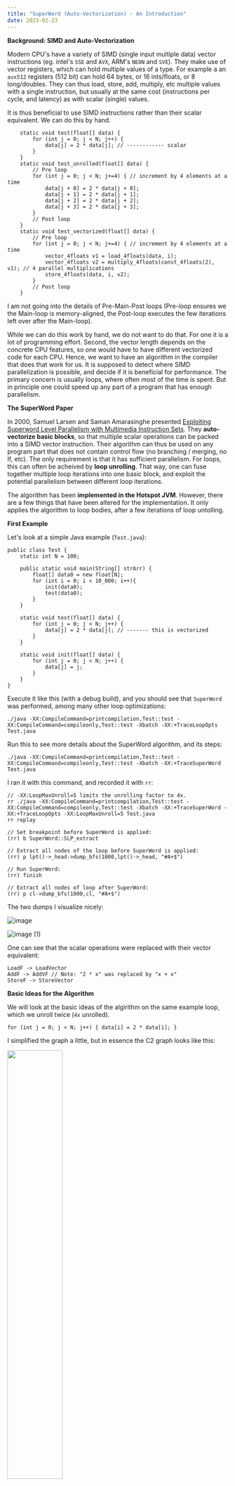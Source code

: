 ```yaml
---
title: "SuperWord (Auto-Vectorization) - An Introduction"
date: 2023-02-23
---
```


**Background: SIMD and Auto-Vectorization**

Modern CPU's have a variety of SIMD (single input multiple data) vector instructions (eg. intel's `SSE` and `AVX`, ARM's `NEON` and `SVE`). They make use of vector registers, which can hold multiple values of a type. For example a an `avx512` registers (512 bit) can hold 64 bytes, or 16 ints/floats, or 8 long/doubles. They can thus load, store, add, multiply, etc multiple values with a single instruction, but usually at the same cost (instructions per cycle, and latency) as with scalar (single) values.

It is thus beneficial to use SIMD instructions rather than their scalar equivalent. We can do this by hand.

```
    static void test(float[] data) {
        for (int j = 0; j < N; j++) {
            data[j] = 2 * data[j]; // ------------ scalar
        }
    }
    static void test_unrolled(float[] data) {
        // Pre loop
        for (int j = 0; j < N; j+=4) { // increment by 4 elements at a time
            data[j + 0] = 2 * data[j + 0];
            data[j + 1] = 2 * data[j + 1];
            data[j + 2] = 2 * data[j + 2];
            data[j + 3] = 2 * data[j + 3];
        }
        // Post loop
    }
    static void test_vectorized(float[] data) {
        // Pre loop
        for (int j = 0; j < N; j+=4) { // increment by 4 elements at a time
            vector_4floats v1 = load_4floats(data, i);
            vector_4floats v2 = multiply_4floats(const_4floats(2), v1); // 4 parallel multiplications
            store_4floats(data, i, v2);
        }
        // Post loop
    }
```

I am not going into the details of Pre-Main-Post loops (Pre-loop ensures we the Main-loop is memory-aligned, the Post-loop executes the few iterations left over after the Main-loop).

While we can do this work by hand, we do not want to do that. For one it is a lot of programming effort. Second, the vector length depends on the concrete CPU features, so one would have to have different vectorized code for each CPU. Hence, we want to have an algorithm in the compiler that does that work for us. It is supposed to detect where SIMD parallelization is possible, and decide if it is beneficial for performance. The primary concern is usually loops, where often most of the time is spent. But in principle one could speed up any part of a program that has enough parallelism.

**The SuperWord Paper**

In 2000, Samuel Larsen and Saman Amarasinghe presented [Exploiting Superword Level Parallelism with Multimedia Instruction Sets](https://groups.csail.mit.edu/cag/slp/SLP-PLDI-2000.pdf). They **auto-vectorize basic blocks**, so that multiple scalar operations can be packed into a SIMD vector instruction. Their algorithm can thus be used on any program part that does not contain control flow (no branching / merging, no If, etc). The only requirement is that it has sufficient parallelism. For loops, this can often be acheived by **loop unrolling**. That way, one can fuse together multiple loop iterations into one basic block, and exploit the potential parallelism between different loop iterations.

The algorithm has been **implemented in the Hotspot JVM**. However, there are a few things that have been altered for the implementation. It only applies the algorithm to loop bodies, after a few iterations of loop untolling.

**First Example**

Let's look at a simple Java example (`Test.java`):
```
public class Test {
    static int N = 100;

    public static void main(String[] strArr) {
        float[] data0 = new float[N];
        for (int i = 0; i < 10_000; i++){
            init(data0);
            test(data0);
        }
    }

    static void test(float[] data) {
        for (int j = 0; j < N; j++) {
            data[j] = 2 * data[j]; // ------- this is vectorized
        }
    }

    static void init(float[] data) {
        for (int j = 0; j < N; j++) {
            data[j] = j;
        }
    }
}
```

Execute it like this (with a debug build), and you should see that `SuperWord` was performed, among many other loop optimizations:
```
./java -XX:CompileCommand=printcompilation,Test::test -XX:CompileCommand=compileonly,Test::test -Xbatch -XX:+TraceLoopOpts Test.java
```

Run this to see more details about the SuperWord algorithm, and its steps:
```
./java -XX:CompileCommand=printcompilation,Test::test -XX:CompileCommand=compileonly,Test::test -Xbatch -XX:+TraceSuperWord Test.java
```

I ran it with this command, and recorded it with `rr`:
```
// -XX:LoopMaxUnroll=5 limits the unrolling factor to 4x.
rr ./java -XX:CompileCommand=printcompilation,Test::test -XX:CompileCommand=compileonly,Test::test -Xbatch -XX:+TraceSuperWord -XX:+TraceLoopOpts -XX:LoopMaxUnroll=5 Test.java
rr replay

// Set breakpoint before SuperWord is applied:
(rr) b SuperWord::SLP_extract

// Extract all nodes of the loop before SuperWord is applied:
(rr) p lpt()->_head->dump_bfs(1000,lpt()->_head, "#A+$")

// Run SuperWord:
(rr) finish

// Extract all nodes of loop after SuperWord:
(rr) p cl->dump_bfs(1000,cl, "#A+$")
```

The two dumps I visualize nicely:

![image](https://user-images.githubusercontent.com/32593061/220929536-698d5757-c54d-4770-8297-90067e4c6fd1.png)

![image (1)](https://user-images.githubusercontent.com/32593061/220929585-1f250cf3-0b1c-4e44-8901-e88ccf81f5fc.png)

One can see that the scalar operations were replaced with their vector equivalent:
```
LoadF -> LoadVector
AddF -> AddVF // Note: "2 * x" was replaced by "x + x"
StoreF -> StoreVector
```

**Basic Ideas for the Algorithm**

We will look at the basic ideas of the algirithm on the same example loop, which we unroll twice (`4x` unrolled).
```
for (int j = 0; j < N; j++) { data[i] = 2 * data[i]; }
```

I simplified the graph a little, but in essence the C2 graph looks like this:

<img src="https://user-images.githubusercontent.com/32593061/222705239-14cf61c6-08ab-4a43-8bf3-62f9f76b3e49.png" width="50%">

We see the two `Phi` nodes: one holds the `i` (IV: induction variable), the other holds the memory state. I aligned all load, add and store operations with the respective offset in the `data` array. We can see that all the load and store operations here are on the same memory slice, of the float array `data`.

So far, we cannot see the parallelism in the graph. The `LoadF` of iteration `i+2` depends on the `StoreI` of iteration `i+1`. But we can prove that they do not access the same position in memory. Hence, we perform a dependency analysis, that gives us an improved dependency graph. In it, we ignore dependencies between loads and stores that do not access the same position in memory. In our example, we can remove all dependencies between the loop iterations.

<img src="https://user-images.githubusercontent.com/32593061/222705315-9e2697d8-4498-42d3-b3f8-56d109e937e9.png" width="50%">

Now, we see the parallelism in the dependency graph, that was apparent to the human eye when looking at the original Java code.

At this point, a few **definitions** and a more precise **problem statement** are due:

`DAG`: a `DAG` is a directed acyclic graph.

`Given`: the `DAG` with ops of a basic block (loop body, no control flow).

`Goal`: patch the `DAG` such that the scalar ops are packed into SIMD instructions. The new `DAG` must preserve the behavior of the old `DAG`.

`isomorphic`: to pack scalar ops into a single SIMD instruction, they must be similar (to simplicy: same `Opcode` and `velt_type`).

`independent`: two ops are `independent` if there is no path from one to the other. We can only pack independent ops into a SIMD vector, since they are executed concurrently, so one cannot use the other's output in any way.

`adjacent memory operations`: two memory operations that have a provable offset of exactly `sizeof(type)`. Two loads or two stores that are adjacent can thus potentially be packed into a single vector load or store.

`pack`: an `n-tuple` `[s1, ..., sn]`, where `s1, ..., sn` are `independent` and `isomorphic`.

`pair`: is a `pack` of size two.

`PackSet`: a set of `packs`.

At this point, we **pack pairs** of memory operations that are `adjacent`, `isomorphic` and `independent`. This is the initial `PackSet`.

<img src="https://user-images.githubusercontent.com/32593061/222705875-909b0142-1a02-476a-b7db-e69bf393243d.png" width="50%">

<img src="https://user-images.githubusercontent.com/32593061/222705710-d10aeb76-c658-48c9-ae20-21f700c0911e.png" width="50%">

Now we **extend** the `PackSet` from the memory operations to the non-memory operations. We do this by starting at a pair that we already have, and checking if the pair has an input pair, or an output pair that matches (ie. is `isomorphic` and `independent`).

<img src="https://user-images.githubusercontent.com/32593061/222706004-88f45c02-8482-4081-a3ac-0463e1412a50.png" width="50%">

Once we have found all pairs, we can **combine** the `pairs` into larger `packs`, by stitching them together: `[A, .., B] + [B, .., C] -> [A,.. B, .. C]`.

<img src="https://user-images.githubusercontent.com/32593061/222706026-1fd242b2-b314-4f3e-a4e5-73796223469d.png" width="50%">

At this point, we need to do some **sanity checks**, and determine if vectorizing is indeed **profitable**.
Some `packs` or the `PackSet` will be **filtered** out.
Finally, we can **schedule** the `PackSet`,
and replace the C2 IR nodes that are in the `PackSet` with vector nodes.

Let's look at two other examples. In the first, we store "backward" (`i-1`), in the second we store "forward" (`i+1`). In the first, the loop iterations are `independent`, while in the second, we see that the `StoreF` from the previous iteration stores to the position that the next iteration's `LoadF` loads from. Such a depedency must be respected. Now, we see that the loads are `not independent`.

<img src="https://user-images.githubusercontent.com/32593061/222706036-ea008dde-cafd-45f0-9e19-c26021fd8a90.png" width="50%">

These are the basic ideas used in the algorith and implementation. It may seem simple now, but the complexity lies in the details.

We will now look at each step of the algorithm in more detail.

**Algorithm Step 0: Loop Unrolling**

As already explained earlier, the algorithm works on basic blocks. This can be the body of a loop (without any control flow). But it can be any basic block, even outside of loops.

The implementation in the Hotspot JVM currently only applies the SuperWord algorithm for loops. Since it is a JIT (just in time) compiler, one has to focus the time spent on optimizations to the places where it is most promising. That is most often loops.

To ensure that the full size of the SIMD vectors can be filled, one needs to unroll loops with at least a multiple of `vector_width / sizeof(type)`. In the JVM code, this is further refined for each `type`. One will have to unroll less for an 8-byte `long`, than for a 2-byte `short`. Unrolling less means the algorithm has to process fewer noodes, and process them faster.

**Algorithm Step 1: Alignment Analysis**

Sadly, the paper handles this fairly quickly and without detail. It refers to another publication of the same authors, which I could not find. I had to look at the JVM implementation to understand it better. However, currently there are still bugs that are being fixed, where the alignment analysis is wrong, and other cases where it is too restrictive.

First, we need to extract the **dependency graph** from the C2 see of nodes. Here we make use of the `memory slices` that were discovered by `Escape Analysis` (an algorith that determines which memory accesses are related, and which are provably unrelated).
We can ignore all inter-slice memory dependencies.
Inside a memory slice, we need to ensure that `RAW` (read-after-write), `WAR` (write-after-read) and `WAW` (write-after-write) dependencies from the C2 graph are respected. But we can ignore `RAR` (read-after-read), since that is not a true dependency (swapping them has no effect).
However, we can ignore `RAW`, `WAR` and `WAW` dependencies if they are provably accessing non-overlapping memory regions.
The dependency graph now only consists of such `memory` edges, and all `data` edges from the C2 graph (dependencies `data -> data`, `data -> memop`, `memop -> data`).

In the JVM code, we represent memory addresses in the loop as follows:
```
address = base + stride*iv + const [+ invar]
```
The `base` is associated with the base of an array reference. The `iv` references the induction variable `Phi`. `stride` is the distance in bytes between the loop iterations. `const` is a constant offset we have to the `base`. Optionally, there may be an `invar`, which is a value that is unknown, but invariant over all loop iterations. Given this, we can try to prove that memory accesses are non-overlapping, and we can potentially find the offset in bytes between two memory accesses, which helps us determine adjacent memory operations.

A second task is to **ensure strict alignment** on machines that require it (when the `AlignVector` Hotspot JVM flag is enabled).
Many CPU's require vector memory accesses to have a certain `X`-byte alignment in memory (eg. 4-byte or 8-byte).
If a vector memory access is performed that is not `X`-byte aligned, this may lead to worse performance.
Some CPU's will also throw a `SIGBUS` error.
And others simply ignore the lower bits, which leads to an access at a different location than intended (and hence to wrong results).

The JVM code picks one packset as the reference (`best`). All other packsets have to be at an offset that aligns with `best`.
We can then adjust the iteration count of the Pre-loop such that `best` is `X`-byte aligned to the memory. Since all other packsets are `X`-byte aligned relative to `best`, they then also `X`-byte aligned to the memory.

Note: currently the JVM code picks `X` to be the vector with of the largest packset. This is suboptimal and should be improved.

**Algorithm Step 2: Identifying Adjacent Memory References (create pair PackSet)**

How should we pack the individual nodes into `packs`?
The `adjacent` memory accesses are an obvious starting point, as we would like them to be in the same vector operation, in the correct order.
We take an inductive approach, and seed the `PackSet` with `pairs of adjacent independent isomorphic` memory operations.

Assumption: "In practive, nearly every memory reference is directly adjacent to at most two other references." One left, one right of it.

Futher: duplicates should be removed by redundant load/store elimination (I guess that would be `LoadNode::Identity` and `StoreNode::Identity`).

Note: in the Hotspot JVM implementation, the `alignment analysis` is performed only at this stage, it is mixed into the same loop.

**Algorithm Step 3: Extend PackSet (to non memory nodes)**

Starting at the memory `pairs`,  we **extend** the `PackSet` iteratively with non-memory `pairs`, until no new ones can be added.

 - `follow_use_defs`: find `inputs`.
 - `follow_def_uses`: find `outputs`.

The new `pairs` must be: `isomorphic` and `independent` (packable into SIMD vector instruction).

Side note:
There is also a cost model that decides if packing it is profitable, and tries to extend in the most profitable way.
It is also supposed to weight the gains made by executing operations in parallel, versus the potential costs of packing/unpacking if the inputs/outputs are not vectorizable.
I have not investigated this much.
I also fear that it is not very effective, because in the `filtering` stage we remove `packs` where the inputs would have to be packed, or the outputs unpacked.

**Algorithm Step 4: Combine PackSet (stitch the pairs together)**

We now have all the `pairs`, that follow the `use-def` chains.
We now iteratively stitch the `packs` together.
```
[s1, .., sj] + [sj, .., sn] -> [s1, .., sj, .., sn]
```
Every node is now in maximally one `pack`. Any `pack` with a size other than a power of 2 is removed.

We split the `pack` into multiple if it is larger than the hardware would allow.

Detail: so far we have only shown that the `pairs` were `independent`. How do we know that the `packs` are now `independent`?
`pair independence` still leaves room for dependence at distance `>=2`. For example `data[i+2] = 2 * data[i]` has a cyclic dependency at distance 2.

The paper states that `independence` is ensured during alignment analysis.
It assumes that no `pair` is added that crosses an "alignment boundary".
More details are not provided.

In the JVM code, we currently do this as follows:
If `AlignVector` is enabled, then we aready know that all vectors are aligned to the largest vector width.
For the rest, we assume no alignment requirement by the hardware.
`SuperWord::find_align_to_ref` finds the largest group of stores (or loads) with references "similar" to it.
It then picks the reference with the smallest offset (the groups `mem_ref`).
We do this by analyzing the address represented as `address = base + stride*iv + const [+ invar]`.
We do this iteratively for all such groups.
If two groups are in the same memory slice, we check if the two `mem_refs` are vector width aligned (same offset modulo vector width).
This ensures that no `pair` inside a memory slice will cross this "alignment boundary".

However, if we use `-XX:CompileCommand=option,package.Class::method,Vectorize`, the flag `_do_vector_loop` is turned on.
The `IntStream forEach()` method has this enabled implicitly (`vmIntrinsics::_forEachRemaining`).
The `mem_ref` alignment check is disabled.
Hence, we can create `pairs` that cross the "alignment boundary".
In that case, we cannot know if the `packs` are independent after the `combination`.
We need an additional `independence` filtering on the `pack` level.

**Algorithm Step 5: Filter Packset (implemented and profitable)**

This is an additional step that is not described in the paper, but implemented in the JVM.
We check that all `packs` are:

 - `implemented`: can we generate the required SIMD instruction? This is hardware dependent. The checks also query `Matcher::match_rule_supported_superword`. Consult `Matcher::match_rule_supported_vector` in `x86.ad` to see what vector instructions are implemented for which `SSE` and `AVX` CPU features.
 - `profitable`: since the cost model was already applied during **extension**, we now only check if the `packs` can be connected to all inuts and outputs. There are a few open tasks stated in the comments.

**Algorithm Step 6: Schedule (patch the graph)**

We replace the nodes in the `packs` with vector operations, and connect them accordingly.
I have not investigated this much, so I cannot provide more details.

**Implementation Overview**

This is a quick overview of the Hotspot JVM SuperWord implementation, with a few comments:

```
// perform analysis to see how much a loop should be unrolled
// based on the types used and how many elements would fit in a vector
IdealLoopTree::policy_unroll_slp_analysis

// Simplified from code:
bool SuperWord::SLP_extract() {
  // find memory slices
  // construct reverse postorder (rpo) list of block members
  // should we even vectorize? check if there is a store or reduction
  if (!construct_bb()) {return false;}
  
  // build dependence graph for each memory slice:
  // for every two memops in slice, check if they
  // are "!SWPointer::not_equal" (except Load -> Load)
  dependence_graph();
  
  // Propagate narrower integer type back when upper bits not needed.
  // Example: char a, b, c; a = b + c;
  // The AddI gets velt_type char.
  compute_vector_element_type();
  
  // initial Packset: find adjacent, isomorphic, independent pairs of memops
  // perform alignment analysis (currently under some construction/bugfixing)
  find_adjacent_refs();
  
  // extend PackSet from memops to non-memops pairs
  // follow use->def and def->use
  extend_packlist();
  
  // stitch pairs together: [a, b] + [b, c] -> [a, b, c]
  // split them into multiple if larger than max vector size
  combine_packs();
  
  // implemented? -> depends on hardware
  // profitable?  -> are all use and def in loop vectorizable?
  filter_packs();
  
  // hack the graph: replace the scalar ops with vector ops
  schedule();
  output();
}
```

**Appendix: Open Tasks and Questions**

 - Code has lots of open tasks (eg. implement PackNode and ExtractNode)
 - I added a few recently:
   - [JDK-8302662](https://bugs.openjdk.org/browse/JDK-8302662): [SuperWord] Vectorize loop when value from last iteration is used after loop (Jatin)
   - [JDK-8302673](https://bugs.openjdk.org/browse/JDK-8302673): [SuperWord] MaxReduction and MinReduction should vectorize for int (Jatin)
   - [JDK-8302652](https://bugs.openjdk.org/browse/JDK-8302652): [SuperWord] Reduction should happen after loop, when possible (Emanuel?)
   - [JDK-8303113](https://bugs.openjdk.org/browse/JDK-8303113): [SuperWord] investigate if enabling `_do_vector_loop` by default creates speedup
 - x
